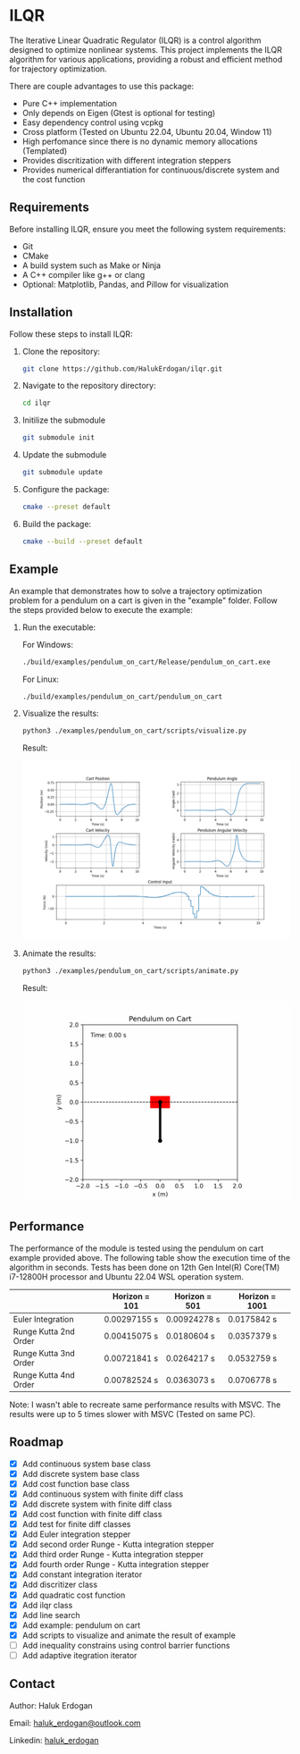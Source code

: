 # ILQR

The Iterative Linear Quadratic Regulator (ILQR) is a control algorithm designed to optimize nonlinear systems. This project implements the ILQR algorithm for various applications, providing a robust and efficient method for trajectory optimization. 

There are couple advantages to use this package:
- Pure C++ implementation
- Only depends on Eigen (Gtest is optional for testing)
- Easy dependency control using vcpkg
- Cross platform (Tested on Ubuntu 22.04, Ubuntu 20.04, Window 11)
- High perfomance since there is no dynamic memory allocations (Templated)
- Provides discritization with different integration steppers
- Provides numerical differantiation for continuous/discrete system and the cost function

## Requirements

Before installing ILQR, ensure you meet the following system requirements:

- Git
- CMake
- A build system such as Make or Ninja
- A C++ compiler like g++ or clang
- Optional: Matplotlib, Pandas, and Pillow for visualization

## Installation

Follow these steps to install ILQR:

1. Clone the repository:
    ```bash
    git clone https://github.com/HalukErdogan/ilqr.git
    ```

2. Navigate to the repository directory:
    ```bash
    cd ilqr
    ```

3. Initilize the submodule
    ```bash
    git submodule init
    ```
4. Update the submodule
    ```bash
    git submodule update
    ```

5. Configure the package:
    ```bash
    cmake --preset default
    ```

6. Build the package:
 
    ```bash
   cmake --build --preset default
    ```

## Example

An example that demonstrates how to solve a trajectory optimization problem for a pendulum on a cart is given in the "example" folder. Follow the steps provided below to execute the example:

1. Run the executable:

    For Windows:
    ```bash
    ./build/examples/pendulum_on_cart/Release/pendulum_on_cart.exe
    ```
    For Linux:
    ```bash
    ./build/examples/pendulum_on_cart/pendulum_on_cart
    ```
2. Visualize the results:
    ```bash
    python3 ./examples/pendulum_on_cart/scripts/visualize.py
    ```
   Result:

   ![](examples/pendulum_on_cart/plot/pendulum_on_cart.png)

3. Animate the results:
    ```bash
    python3 ./examples/pendulum_on_cart/scripts/animate.py
    ```
   
   Result:

   ![](examples/pendulum_on_cart/gif/pendulum_on_cart.gif)

## Performance

The performance of the module is tested using the pendulum on cart example provided above. The following table show the execution time of the algorithm in seconds. Tests has been done on 12th Gen Intel(R) Core(TM) i7-12800H processor and Ubuntu 22.04 WSL operation system.


|                          | Horizon = 101 | Horizon = 501 | Horizon = 1001|
|--------------------------|---------------|---------------|---------------|
| Euler Integration        | 0.00297155 s  | 0.00924278 s  | 0.0175842 s   |
| Runge Kutta 2nd Order    | 0.00415075 s  | 0.0180604 s   | 0.0357379 s   |
| Runge Kutta 3nd Order    | 0.00721841 s  | 0.0264217 s   | 0.0532759 s   |
| Runge Kutta 4nd Order    | 0.00782524 s  | 0.0363073 s   | 0.0706778 s   |

Note: I wasn't able to recreate same performance results with MSVC. The results were up to 5 times slower with MSVC (Tested on same PC).

## Roadmap

- [x] Add continuous system base class
- [x] Add discrete system base class
- [x] Add cost function base class
- [x] Add continuous system with finite diff class
- [x] Add discrete system with finite diff class
- [x] Add cost function with finite diff class
- [x] Add test for finite diff classes
- [x] Add Euler integration stepper
- [x] Add second order Runge - Kutta integration stepper
- [x] Add third order Runge - Kutta integration stepper
- [x] Add fourth order Runge - Kutta integration stepper
- [x] Add constant integration iterator
- [x] Add discritizer class
- [x] Add quadratic cost function
- [x] Add ilqr class
- [x] Add line search
- [x] Add example: pendulum on cart
- [x] Add scripts to visualize and animate the result of example
- [ ] Add inequality constrains using control barrier functions
- [ ] Add adaptive itegration iterator

## Contact

Author: Haluk Erdogan

Email: haluk_erdogan@outlook.com

Linkedin: [haluk_erdogan](https://www.linkedin.com/in/halukerdogan/)
